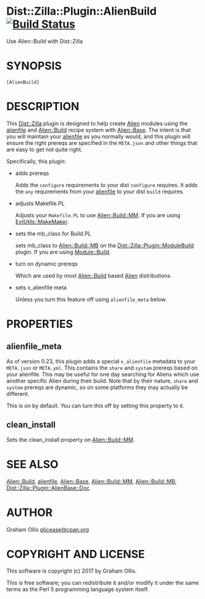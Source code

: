 # Dist::Zilla::Plugin::AlienBuild [![Build Status](https://secure.travis-ci.org/Perl5-Alien/Dist-Zilla-Plugin-AlienBuild.png)](http://travis-ci.org/Perl5-Alien/Dist-Zilla-Plugin-AlienBuild)

Use Alien::Build with Dist::Zilla

# SYNOPSIS

```
[AlienBuild]
```

# DESCRIPTION

This [Dist::Zilla](https://metacpan.org/pod/Dist::Zilla) plugin is designed to help create [Alien](https://metacpan.org/pod/Alien) modules using
the [alienfile](https://metacpan.org/pod/alienfile) and [Alien::Build](https://metacpan.org/pod/Alien::Build) recipe system with [Alien::Base](https://metacpan.org/pod/Alien::Base).  The
intent is that you will maintain your [alienfile](https://metacpan.org/pod/alienfile) as you normally would,
and this plugin will ensure the right prereqs are specified in the `META.json`
and other things that are easy to get not quite right.

Specifically, this plugin:

- adds prereqs

    Adds the `configure` requirements to your dist `configure` requires.  It
    adds the `any` requirements from your [alienfile](https://metacpan.org/pod/alienfile) to your dist `build`
    requires.

- adjusts Makefile.PL

    Adjusts your `Makefile.PL` to use [Alien::Build::MM](https://metacpan.org/pod/Alien::Build::MM).  If you are using
    [ExtUtils::MakeMaker](https://metacpan.org/pod/ExtUtils::MakeMaker).

- sets the mb\_class for Build.PL

    sets mb\_class to [Alien::Build::MB](https://metacpan.org/pod/Alien::Build::MB) on the [Dist::Zilla::Plugin::ModuleBuild](https://metacpan.org/pod/Dist::Zilla::Plugin::ModuleBuild)
    plugin.  If you are using [Module::Build](https://metacpan.org/pod/Module::Build).

- turn on dynamic prereqs

    Which are used by most [Alien::Build](https://metacpan.org/pod/Alien::Build) based [Alien](https://metacpan.org/pod/Alien) distributions.

- sets x\_alienfile meta

    Unless you turn this feature off using `alienfile_meta` below.

# PROPERTIES

## alienfile\_meta

As of version 0.23, this plugin adds a special `x_alienfile` metadata to your
`META.json` or `META.yml`.  This contains the `share` and `system` prereqs
based on your alienfile.  This may be useful for one day searching for Aliens
which use another specific Alien during their build.  Note that by their nature,
`share` and `system` prereqs are dynamic, so on some platforms they may
actually be different.

This is on by default.  You can turn this off by setting this property to `0`.

## clean\_install

Sets the clean\_install property on [Alien::Build::MM](https://metacpan.org/pod/Alien::Build::MM).

# SEE ALSO

[Alien::Build](https://metacpan.org/pod/Alien::Build), [alienfile](https://metacpan.org/pod/alienfile), [Alien::Base](https://metacpan.org/pod/Alien::Base), [Alien::Build::MM](https://metacpan.org/pod/Alien::Build::MM), [Alien::Build::MB](https://metacpan.org/pod/Alien::Build::MB),
[Dist::Zilla::Plugin::AlienBase::Doc](https://metacpan.org/pod/Dist::Zilla::Plugin::AlienBase::Doc)

# AUTHOR

Graham Ollis <plicease@cpan.org>

# COPYRIGHT AND LICENSE

This software is copyright (c) 2017 by Graham Ollis.

This is free software; you can redistribute it and/or modify it under
the same terms as the Perl 5 programming language system itself.
